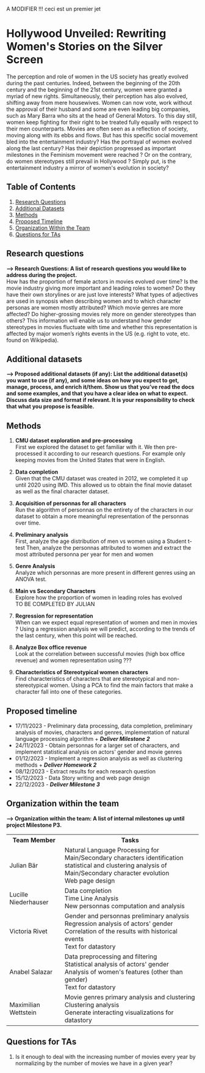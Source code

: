A MODIFIER !!! ceci est un premier jet

# Hollywood Unveiled: Rewriting Women's Stories on the Silver Screen


The perception and role of women in the US society has greatly evolved during the past centuries. Indeed, between the beginning of the 20th century and the beginning of the 21st century,
women were granted a myriad of new rights. Simultaneously, their perception has also evolved, shifting away from mere housewives. Women can now vote, work without the approval of their husband and some are even leading big companies, such as Mary Barra who sits at the head of General Motors. 
To this day still, women keep fighting for their right to be treated fully equally with respect to their men counterparts. 
Movies are often seen as a reflection of society, moving along with its ebbs and flows.
But has this specific social movement bled into the entertainment industry? Has the portrayal of women evolved along the last
century? Has their depiction progressed as important milestones in the Feminism movement were reached ? Or on the contrary,
do women stereotypes still prevail in Hollywood ? 
Simply put, is the entertainment industry a mirror of women's evolution in society?

## Table of Contents

1. [Research Questions](#research-questions)
2. [Additional Datasets](#additional-datasets)
3. [Methods](#methods)
4. [Proposed Timeline](#proposed-timeline)
5. [Organization Within the Team](#organization-within-the-team)
6. [Questions for TAs](#questions-for-tas)

## Research questions
**--> Research Questions: A list of research questions you would like to address during the project.**  
How has the proportion of female actors in movies evolved over time? 
Is the movie industry giving more important and leading roles to women? Do they have their own storylines or are just love interests?
What types of adjectives are used in synopsis when describing women and to which character personas are women mostly attributed?
Which movie genres are more affected?
Do higher-grossing movies rely more on gender stereotypes than others?
This information will enable us to understand how gender stereotypes in movies fluctuate with time and whether this representation is affected by major women’s rights events in the US (e.g. right to vote, etc. found on Wikipedia). 

## Additional datasets
**--> Proposed additional datasets (if any): List the additional dataset(s) you want to use (if any), and some ideas on how you expect to get, manage, process, and enrich it/them. Show us that you’ve read the docs and some examples, and that you have a clear idea on what to expect. Discuss data size and format if relevant. It is your responsibility to check that what you propose is feasible.**

## Methods

1. **CMU dataset exploration and pre-processing**\
First we explored the dataset to get familiar with it. We then pre-processed it according to our research questions.
For example only keeping movies from the United States that were in English. 

2. **Data completion**\
Given that the CMU dataset was created in 2012, we completed it up until 2020 using IMD. This allowed us to obtain the final
movie dataset as well as the final character dataset.

3. **Acquisition of personnas for all characters**\
Run the algorithm of personnas on the entirety of the characters in our dataset to obtain a more meaningful representation
of the personnas over time. 

4. **Preliminary analysis**\
First, analyze the age distribution of men vs women using a Student t-test
Then, analyze the personnas attributed to women and extract the most attributed personna per year for men and women

5. **Genre Analysis**\
Analyze which personnas are more present in different genres using an ANOVA test.

6. **Main vs Secondary Characters** \
Explore how the proportion of women in leading roles has evolved\
TO BE COMPLETED BY JULIAN
7. **Regression for representation**\
When can we expect equal representation of women and men in movies ? Using a regression analysis
we will predict, according to the trends of the last century, when this point will be reached. 
8. **Analyze Box office revenue**\
Look at the correlation between successful movies (high box office revenue) and women
representation using ???
9. **Characteristics of Stereotypical women characters**\
Find characteristics of characters that are stereotypical and non-stereotypical women. 
Using a PCA to find the main factors that make a character fall into one of these categories. 


## Proposed timeline

* 17/11/2023 - Preliminary data processing, data completion, preliminary analysis of movies, characters and genres, implementation of natural language processing algorithm + ***Deliver Milestone 2***
* 24/11/2023 - Obtain personnas for a larger set of characters, and implement statistical analysis on actors' gender and movie genres 
* 01/12/2023 - Implement a regression analysis as well as clustering methods + ***Deliver Homework 2***
* 08/12/2023 - Extract results for each research question 
* 15/12/2023 - Data Story writing and web page design
* 22/12/2023 - ***Deliver Milestone 3***

## Organization within the team
**--> Organization within the team: A list of internal milestones up until project Milestone P3.**


<table class="tg">
  <tr>
    <th>Team Member</th>
    <th>Tasks</th>
  </tr>
  <tr>
    <td>Julian Bär</td>
    <td>Natural Language Processing for Main/Secondary characters identification<br>
        statistical and clustering analysis of Main/Secondary character evolution<br>
        Web page design
    </td>
  </tr>
  <tr>
    <td>Lucille Niederhauser</td>
    <td>Data completion<br>
        Time Line Analysis<br>
        New personnas computation and analysis
    </td>
  </tr>
  <tr>
    <td>Victoria Rivet</td>
    <td>Gender and personnas preliminary analysis<br>
        Regression analysis of actors' gender<br>
        Correlation of the results with historical events<br>
        Text for datastory
    </td>
  </tr>
  <tr>
    <td>Anabel Salazar</td>
    <td>Data preprocessing and filtering<br>
        Statistical analysis of actors' gender<br>
        Analysis of women's features (other than gender)<br>
        Text for datastory
    </td>
  </tr>
  <tr>
    <td>Maximilian Wettstein</td>
    <td>Movie genres primary analysis and clustering<br>
        Clustering analysis<br>
        Generate interacting visualizations for datastory
    </td>
  </tr>
</table>

## Questions for TAs

1. Is it enough to deal with the increasing number of movies every year by normalizing by the number of movies we have in a 
given year? 
